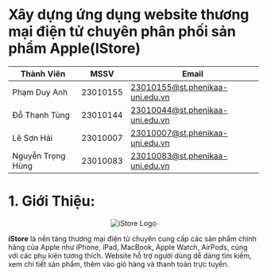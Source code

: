 #  Xây dựng ứng dụng website thương mại điện tử chuyên phân phối sản phẩm Apple(IStore)

|    Thành Viên     |   MSSV  |                  Email          |
|-------------------|---------|---------------------------------|
|    Phạm Duy Anh   | 23010155| 23010155@st.phenikaa-uni.edu.vn |
|   Đỗ Thanh Tùng   | 23010144| 23010044@st.phenikaa-uni.edu.vn |
|    Lê Sơn Hải     | 23010007| 23010007@st.phenikaa-uni.edu.vn |
| Nguyễn Trọng Hùng | 23010083| 23010083@st.phenikaa-uni.edu.vn |


# 1. Giới Thiệu:
<p align="center">
  <img src="https://github.com/user-attachments/assets/c083b1ca-ed5d-4380-976c-1a8598511435" alt="iStore Logo">
</p>

  <b>iStore</b> là nền tảng thương mại điện tử chuyên cung cấp các sản phẩm chính hãng của Apple như iPhone, iPad, MacBook, Apple Watch, AirPods, cùng với các phụ kiện tương thích.
  Website hỗ trợ người dùng dễ dàng tìm kiếm, xem chi tiết sản phẩm, thêm vào giỏ hàng và thanh toán trực tuyến.
  




















